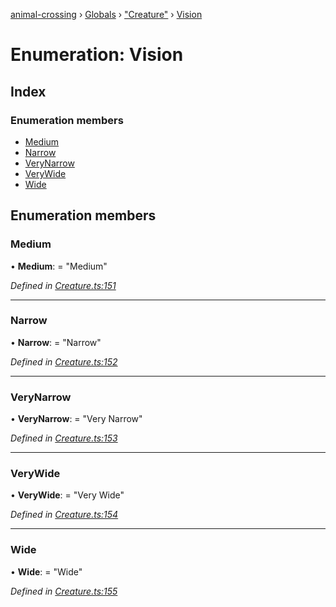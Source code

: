 [animal-crossing](../README.md) › [Globals](../globals.md) › ["Creature"](../modules/_creature_.md) › [Vision](_creature_.vision.md)

# Enumeration: Vision

## Index

### Enumeration members

* [Medium](_creature_.vision.md#medium)
* [Narrow](_creature_.vision.md#narrow)
* [VeryNarrow](_creature_.vision.md#verynarrow)
* [VeryWide](_creature_.vision.md#verywide)
* [Wide](_creature_.vision.md#wide)

## Enumeration members

###  Medium

• **Medium**: = "Medium"

*Defined in [Creature.ts:151](https://github.com/Norviah/animal-crossing/blob/738a792/module/types/Creature.ts#L151)*

___

###  Narrow

• **Narrow**: = "Narrow"

*Defined in [Creature.ts:152](https://github.com/Norviah/animal-crossing/blob/738a792/module/types/Creature.ts#L152)*

___

###  VeryNarrow

• **VeryNarrow**: = "Very Narrow"

*Defined in [Creature.ts:153](https://github.com/Norviah/animal-crossing/blob/738a792/module/types/Creature.ts#L153)*

___

###  VeryWide

• **VeryWide**: = "Very Wide"

*Defined in [Creature.ts:154](https://github.com/Norviah/animal-crossing/blob/738a792/module/types/Creature.ts#L154)*

___

###  Wide

• **Wide**: = "Wide"

*Defined in [Creature.ts:155](https://github.com/Norviah/animal-crossing/blob/738a792/module/types/Creature.ts#L155)*
